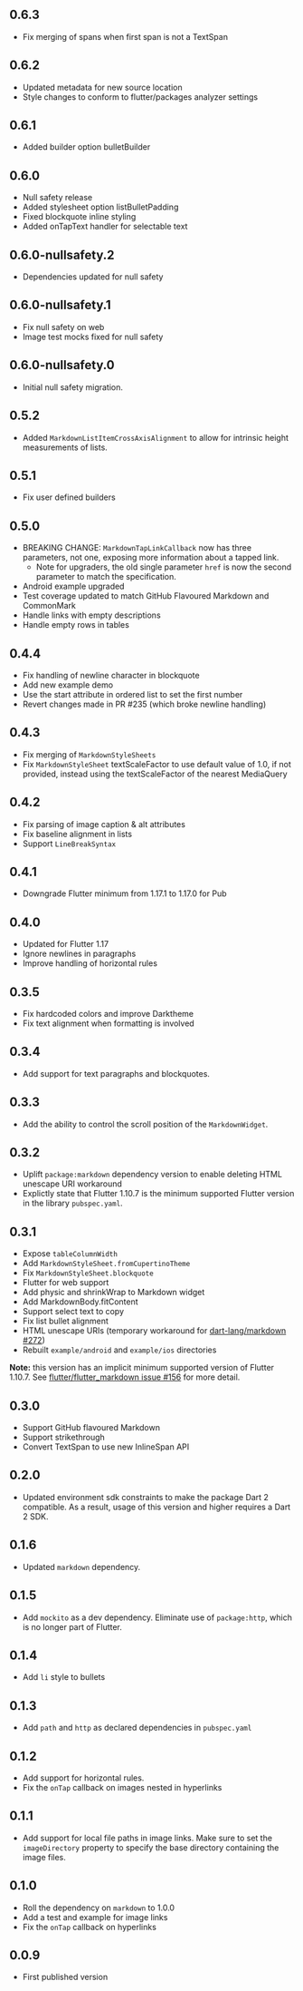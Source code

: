 ## 0.6.3

 * Fix merging of spans when first span is not a TextSpan 

## 0.6.2

 * Updated metadata for new source location
 * Style changes to conform to flutter/packages analyzer settings

 ## 0.6.1

 * Added builder option bulletBuilder

## 0.6.0

 * Null safety release
 * Added stylesheet option listBulletPadding
 * Fixed blockquote inline styling
 * Added onTapText handler for selectable text

## 0.6.0-nullsafety.2

 * Dependencies updated for null safety

## 0.6.0-nullsafety.1

 * Fix null safety on web
 * Image test mocks fixed for null safety

## 0.6.0-nullsafety.0

 * Initial null safety migration.

## 0.5.2

 * Added `MarkdownListItemCrossAxisAlignment` to allow for intrinsic height
   measurements of lists.

## 0.5.1

 * Fix user defined builders

## 0.5.0

 * BREAKING CHANGE: `MarkdownTapLinkCallback` now has three parameters, not one, exposing more
   information about a tapped link.
   * Note for upgraders, the old single parameter `href` is now the second parameter to match the specification.
 * Android example upgraded
 * Test coverage updated to match GitHub Flavoured Markdown and CommonMark
 * Handle links with empty descriptions
 * Handle empty rows in tables

## 0.4.4

 * Fix handling of newline character in blockquote
 * Add new example demo
 * Use the start attribute in ordered list to set the first number
 * Revert changes made in PR #235 (which broke newline handling)

## 0.4.3

 * Fix merging of `MarkdownStyleSheets`
 * Fix `MarkdownStyleSheet` textScaleFactor to use default value of 1.0, if not provided, instead using the textScaleFactor of the nearest MediaQuery

## 0.4.2

 * Fix parsing of image caption & alt attributes
 * Fix baseline alignment in lists
 * Support `LineBreakSyntax`

## 0.4.1

 * Downgrade Flutter minimum from 1.17.1 to 1.17.0 for Pub

## 0.4.0

 * Updated for Flutter 1.17
 * Ignore newlines in paragraphs
 * Improve handling of horizontal rules

## 0.3.5

 * Fix hardcoded colors and improve Darktheme
 * Fix text alignment when formatting is involved

## 0.3.4

 * Add support for text paragraphs and blockquotes.

## 0.3.3

 * Add the ability to control the scroll position of the `MarkdownWidget`.

## 0.3.2

 * Uplift `package:markdown` dependency version to enable deleting HTML unescape URI workaround
 * Explictly state that Flutter 1.10.7 is the minimum supported Flutter version in the library `pubspec.yaml`.

## 0.3.1

 * Expose `tableColumnWidth`
 * Add `MarkdownStyleSheet.fromCupertinoTheme`
 * Fix `MarkdownStyleSheet.blockquote`
 * Flutter for web support
 * Add physic and shrinkWrap to Markdown widget
 * Add MarkdownBody.fitContent
 * Support select text to copy
 * Fix list bullet alignment
 * HTML unescape URIs (temporary workaround for [dart-lang/markdown #272](https://github.com/dart-lang/markdown/issues/272))
 * Rebuilt `example/android` and `example/ios` directories

**Note:** this version has an implicit minimum supported version of Flutter 1.10.7.
See [flutter/flutter_markdown issue #156](https://github.com/flutter/flutter_markdown/issues/156) for more detail.

## 0.3.0

 * Support GitHub flavoured Markdown
 * Support strikethrough
 * Convert TextSpan to use new InlineSpan API

## 0.2.0

 * Updated environment sdk constraints to make the package
   Dart 2 compatible.  As a result, usage of this version and higher
   requires a Dart 2 SDK.

## 0.1.6

 * Updated `markdown` dependency.

## 0.1.5

 * Add `mockito` as a dev dependency. Eliminate use of `package:http`, which
   is no longer part of Flutter.

## 0.1.4

 * Add `li` style to bullets

## 0.1.3

 * Add `path` and `http` as declared dependencies in `pubspec.yaml`

## 0.1.2

 * Add support for horizontal rules.
 * Fix the `onTap` callback on images nested in hyperlinks

## 0.1.1

 * Add support for local file paths in image links. Make sure to set the
   `imageDirectory` property to specify the base directory containing the image
   files.

## 0.1.0

 * Roll the dependency on `markdown` to 1.0.0
 * Add a test and example for image links
 * Fix the `onTap` callback on hyperlinks

## 0.0.9

 * First published version
